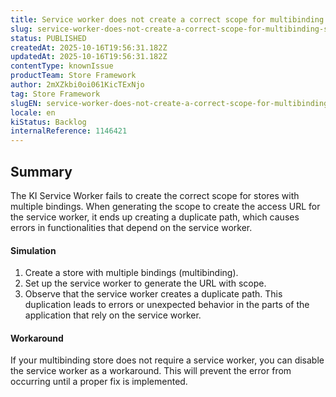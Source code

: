 ```yaml
---
title: Service worker does not create a correct scope for multibinding stores
slug: service-worker-does-not-create-a-correct-scope-for-multibinding-stores
status: PUBLISHED
createdAt: 2025-10-16T19:56:31.182Z
updatedAt: 2025-10-16T19:56:31.182Z
contentType: knownIssue
productTeam: Store Framework
author: 2mXZkbi0oi061KicTExNjo
tag: Store Framework
slugEN: service-worker-does-not-create-a-correct-scope-for-multibinding-stores
locale: en
kiStatus: Backlog
internalReference: 1146421
---
```


## Summary


The KI Service Worker fails to create the correct scope for stores with multiple bindings. When generating the scope to create the access URL for the service worker, it ends up creating a duplicate path, which causes errors in functionalities that depend on the service worker.


#### Simulation



1. Create a store with multiple bindings (multibinding).
2. Set up the service worker to generate the URL with scope.
3. Observe that the service worker creates a duplicate path. This duplication leads to errors or unexpected behavior in the parts of the application that rely on the service worker.



#### Workaround


If your multibinding store does not require a service worker, you can disable the service worker as a workaround. This will prevent the error from occurring until a proper fix is implemented.



